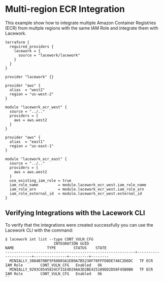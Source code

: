 # Multi-region ECR Integration

This example show how to integrate multiple Amazon Container Registries (ECR) from multple regions with the same IAM Role
and integrate them with Lacework.

```hcl
terraform {
  required_providers {
    lacework = {
      source = "lacework/lacework"
    }
  }
}

provider "lacework" {}

provider "aws" {
  alias  = "west2"
  region = "us-west-2"
}

module "lacework_ecr_west" {
  source = "../.."
  providers = {
    aws = aws.west2
  }
}

provider "aws" {
  alias  = "east1"
  region = "us-east-1"
}

module "lacework_ecr_east" {
  source = "../.."
  providers = {
    aws = aws.west2
  }
  use_existing_iam_role = true
  iam_role_name         = module.lacework_ecr_west.iam_role_name
  iam_role_arn          = module.lacework_ecr_west.iam_role_arn
  iam_role_external_id  = module.lacework_ecr_west.external_id
}
```

## Verifying Integrations with the Lacework CLI

To verify that the integrations were created successfully you can use the Lacework CLI with the command:
```
$ lacework int list --type CONT_VULN_CFG
                      INTEGRATION GUID                               NAME               TYPE        STATUS    STATE
-----------------------------------------------------------+----------------------+---------------+---------+--------
  MINIALLY_3884B70BF5F60803A1EB9A7B5238F78FFFD8DE746C2D6DC   TF ECR IAM Role        CONT_VULN_CFG   Enabled   Ok
  MINIALLY_9293C0545824CF31E4D29AA3D2BE425189ED2D56F45B0B0   TF ECR IAM Role        CONT_VULN_CFG   Enabled   Ok
``
